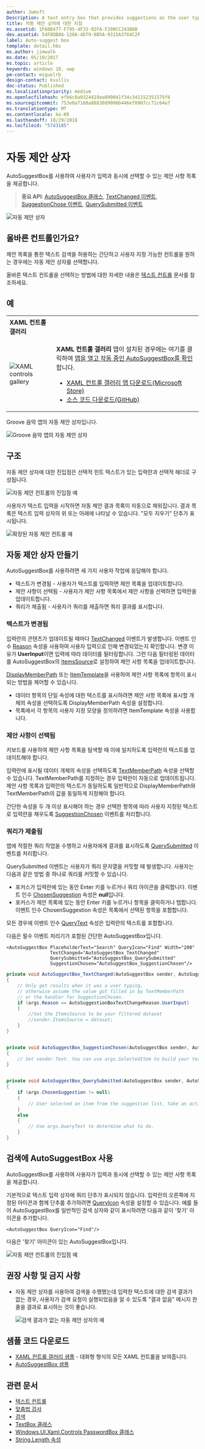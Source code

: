 ```yaml
---
author: Jwmsft
Description: A text entry box that provides suggestions as the user types.
title: 자동 제안 상자에 대한 지침
ms.assetid: 1F608477-F795-4F33-92FA-F200CC243B6B
dev.assetid: 54F8DB8A-120A-4D79-8B5A-9315A3764C2F
label: Auto-suggest box
template: detail.hbs
ms.author: jimwalk
ms.date: 05/19/2017
ms.topic: article
keywords: windows 10, uwp
pm-contact: miguelrb
design-contact: ksulliv
doc-status: Published
ms.localizationpriority: medium
ms.openlocfilehash: efb6c8a9324419ea099041f34c341152351575f6
ms.sourcegitcommit: 753e0a7160a88830d9908b446ef0907cc71c64e7
ms.translationtype: MT
ms.contentlocale: ko-KR
ms.lasthandoff: 10/29/2018
ms.locfileid: "5743185"
---
```

# <a name="auto-suggest-box"></a>자동 제안 상자

AutoSuggestBox를 사용하여 사용자가 입력과 동시에 선택할 수 있는 제안 사항 목록을 제공합니다.

> **중요 API**: [AutoSuggestBox 클래스](https://msdn.microsoft.com/library/windows/apps/xaml/windows.ui.xaml.controls.autosuggestbox.aspx), [TextChanged 이벤트](https://msdn.microsoft.com/library/windows/apps/xaml/windows.ui.xaml.controls.autosuggestbox.textchanged.aspx), [SuggestionChose 이벤트](https://msdn.microsoft.com/library/windows/apps/xaml/windows.ui.xaml.controls.autosuggestbox.suggestionchosen.aspx), [QuerySubmitted 이벤트](https://msdn.microsoft.com/library/windows/apps/xaml/windows.ui.xaml.controls.autosuggestbox.querysubmitted.aspx)

![자동 제안 상자](images/controls/auto-suggest-box-open.png)

## <a name="is-this-the-right-control"></a>올바른 컨트롤인가요?

제안 목록을 통한 텍스트 검색을 허용하는 간단하고 사용자 지정 가능한 컨트롤을 원하는 경우에는 자동 제안 상자를 선택합니다.

올바른 텍스트 컨트롤을 선택하는 방법에 대한 자세한 내용은 [텍스트 컨트롤](text-controls.md) 문서를 참조하세요.

## <a name="examples"></a>예

<table>
<th align="left">XAML 컨트롤 갤러리<th>
<tr>
<td><img src="images/xaml-controls-gallery-sm.png" alt="XAML controls gallery"></img></td>
<td>
    <p><strong style="font-weight: semi-bold">XAML 컨트롤 갤러리</strong> 앱이 설치된 경우에는 여기를 클릭하여 <a href="xamlcontrolsgallery:/item/AutoSuggestBox">앱을 열고 작동 중인 AutoSuggestBox를 확인</a>합니다.</p>
    <ul>
    <li><a href="https://www.microsoft.com/store/productId/9MSVH128X2ZT">XAML 컨트롤 갤러리 앱 다운로드(Microsoft Store)</a></li>
    <li><a href="https://github.com/Microsoft/Windows-universal-samples/tree/master/Samples/XamlUIBasics">소스 코드 다운로드(GitHub)</a></li>
    </ul>
</td>
</tr>
</table>

Groove 음악 앱의 자동 제안 상자입니다.

![Groove 음악 앱의 자동 제안 상자](images/control-examples/auto-suggest-box-groove.png)

## <a name="anatomy"></a>구조
자동 제안 상자에 대한 진입점은 선택적 힌트 텍스트가 있는 입력란과 선택적 헤더로 구성됩니다.

![자동 제안 컨트롤의 진입점 예](images/controls_autosuggest_entrypoint.png)

사용자가 텍스트 입력을 시작하면 자동 제안 결과 목록이 자동으로 채워집니다. 결과 목록은 텍스트 입력 상자의 위 또는 아래에 나타날 수 있습니다. "모두 지우기" 단추가 표시됩니다.

![확장된 자동 제안 컨트롤 예](images/controls_autosuggest_expanded01.png)

## <a name="create-an-auto-suggest-box"></a>자동 제안 상자 만들기

AutoSuggestBox를 사용하려면 세 가지 사용자 작업에 응답해야 합니다.

- 텍스트가 변경됨 - 사용자가 텍스트를 입력하면 제안 목록을 업데이트합니다.
- 제안 사항이 선택됨 - 사용자가 제안 사항 목록에서 제안 사항을 선택하면 입력란을 업데이트합니다.
- 쿼리가 제출됨 - 사용자가 쿼리를 제출하면 쿼리 결과를 표시합니다.

### <a name="text-changed"></a>텍스트가 변경됨

입력란의 콘텐츠가 업데이트될 때마다 [TextChanged](https://msdn.microsoft.com/library/windows/apps/xaml/windows.ui.xaml.controls.autosuggestbox.textchanged.aspx) 이벤트가 발생합니다. 이벤트 인수 [Reason](https://msdn.microsoft.com/library/windows/apps/xaml/windows.ui.xaml.controls.autosuggestboxtextchangedeventargs.reason.aspx) 속성을 사용하여 사용자 입력으로 인해 변경되었는지 확인합니다. 변경 이유가 **UserInput**이면 입력에 따라 데이터를 필터링합니다. 그런 다음 필터링된 데이터를 AutoSuggestBox의 [ItemsSource](https://msdn.microsoft.com/library/windows/apps/xaml/windows.ui.xaml.controls.itemscontrol.itemssource.aspx)로 설정하여 제안 사항 목록을 업데이트합니다.

[DisplayMemberPath](https://msdn.microsoft.com/library/windows/apps/xaml/windows.ui.xaml.controls.itemscontrol.displaymemberpath.aspx) 또는 [ItemTemplate](https://msdn.microsoft.com/library/windows/apps/xaml/windows.ui.xaml.controls.itemscontrol.itemtemplate.aspx)을 사용하여 제안 사항 목록에 항목이 표시되는 방법을 제어할 수 있습니다.

- 데이터 항목의 단일 속성에 대한 텍스트를 표시하려면 제안 사항 목록에 표시할 개체의 속성을 선택하도록 DisplayMemberPath 속성을 설정합니다.
- 목록에서 각 항목의 사용자 지정 모양을 정의하려면 ItemTemplate 속성을 사용합니다.

### <a name="suggestion-chosen"></a>제안 사항이 선택됨

키보드를 사용하여 제안 사항 목록을 탐색할 때 이에 일치하도록 입력란의 텍스트를 업데이트해야 합니다.

입력란에 표시될 데이터 개체의 속성을 선택하도록 [TextMemberPath](https://msdn.microsoft.com/library/windows/apps/xaml/windows.ui.xaml.controls.autosuggestbox.textmemberpath.aspx) 속성을 선택할 수 있습니다. TextMemberPath를 지정하는 경우 입력란이 자동으로 업데이트됩니다. 제안 사항 목록과 입력란의 텍스트가 동일하도록 일반적으로 DisplayMemberPath와 TextMemberPath의 값을 동일하게 지정해야 합니다.

간단한 속성을 두 개 이상 표시해야 하는 경우 선택한 항목에 따라 사용자 지정된 텍스트로 입력란을 채우도록 [SuggestionChosen](https://msdn.microsoft.com/library/windows/apps/xaml/windows.ui.xaml.controls.autosuggestbox.suggestionchosen.aspx) 이벤트를 처리합니다.

### <a name="query-submitted"></a>쿼리가 제출됨

앱에 적절한 쿼리 작업을 수행하고 사용자에게 결과를 표시하도록 [QuerySubmitted](https://msdn.microsoft.com/library/windows/apps/xaml/windows.ui.xaml.controls.autosuggestbox.querysubmitted.aspx) 이벤트를 처리합니다.

QuerySubmitted 이벤트는 사용자가 쿼리 문자열을 커밋할 때 발생합니다. 사용자는 다음과 같은 방법 중 하나로 쿼리를 커밋할 수 있습니다.
- 포커스가 입력란에 있는 동안 Enter 키를 누르거나 쿼리 아이콘을 클릭합니다. 이벤트 인수 [ChosenSuggestion](https://msdn.microsoft.com/library/windows/apps/xaml/windows.ui.xaml.controls.autosuggestboxquerysubmittedeventargs.chosensuggestion.aspx) 속성은 **null**입니다.
- 포커스가 제안 목록에 있는 동안 Enter 키를 누르거나 항목을 클릭하거나 탭합니다. 이벤트 인수 ChosenSuggestion 속성은 목록에서 선택된 항목을 포함합니다.

모든 경우에 이벤트 인수 [QueryText](https://msdn.microsoft.com/library/windows/apps/xaml/windows.ui.xaml.controls.autosuggestboxquerysubmittedeventargs.querytext.aspx) 속성은 입력란의 텍스트를 포함합니다.

다음은 필수 이벤트 처리기가 포함된 간단한 AutoSuggestBox입니다.

```xaml
<AutoSuggestBox PlaceholderText="Search" QueryIcon="Find" Width="200"
                TextChanged="AutoSuggestBox_TextChanged"
                QuerySubmitted="AutoSuggestBox_QuerySubmitted"
                SuggestionChosen="AutoSuggestBox_SuggestionChosen"/>
```

```csharp
private void AutoSuggestBox_TextChanged(AutoSuggestBox sender, AutoSuggestBoxTextChangedEventArgs args)
{
    // Only get results when it was a user typing,
    // otherwise assume the value got filled in by TextMemberPath
    // or the handler for SuggestionChosen.
    if (args.Reason == AutoSuggestionBoxTextChangeReason.UserInput)
    {
        //Set the ItemsSource to be your filtered dataset
        //sender.ItemsSource = dataset;
    }
}


private void AutoSuggestBox_SuggestionChosen(AutoSuggestBox sender, AutoSuggestBoxSuggestionChosenEventArgs args)
{
    // Set sender.Text. You can use args.SelectedItem to build your text string.
}


private void AutoSuggestBox_QuerySubmitted(AutoSuggestBox sender, AutoSuggestBoxQuerySubmittedEventArgs args)
{
    if (args.ChosenSuggestion != null)
    {
        // User selected an item from the suggestion list, take an action on it here.
    }
    else
    {
        // Use args.QueryText to determine what to do.
    }
}
```

## <a name="use-autosuggestbox-for-search"></a>검색에 AutoSuggestBox 사용

AutoSuggestBox를 사용하여 사용자가 입력과 동시에 선택할 수 있는 제안 사항 목록을 제공합니다.

기본적으로 텍스트 입력 상자에 쿼리 단추가 표시되지 않습니다. 입력란의 오른쪽에 지정된 아이콘과 함께 단추를 추가하려면 [QueryIcon](https://msdn.microsoft.com/library/windows/apps/xaml/windows.ui.xaml.controls.autosuggestbox.queryicon.aspx) 속성을 설정할 수 있습니다. 예를 들어 AutoSuggestBox를 일반적인 검색 상자와 같이 표시하려면 다음과 같이 '찾기' 아이콘을 추가합니다.

```xaml
<AutoSuggestBox QueryIcon="Find"/>
```

다음은 '찾기' 아이콘이 있는 AutoSuggestBox입니다.

![자동 제안 컨트롤의 진입점 예](images/controls_autosuggest_entrypoint.png)

## <a name="dos-and-donts"></a>권장 사항 및 금지 사항

-   자동 제안 상자를 사용하여 검색을 수행했는데 입력한 텍스트에 대한 검색 결과가 없는 경우, 사용자가 검색 요청이 실행되었음을 알 수 있도록 "결과 없음" 메시지 한 줄을 결과로 표시하는 것이 좋습니다.

    ![검색 결과가 없는 자동 제안 상자의 예](images/controls_autosuggest_noresults.png)

<!--
<div class="microsoft-internal-note">
**Globalization and localization checklist**

<table>
<tr>
<th>Vertical spacing</th><td>Use non-Latin characters for vertical spacing to ensure non-Latin scripts will display properly, including numbers.</td>
</tr>
<tr>
<th>Scrolling</th><td>When auto suggest text is selected, user should be able to scroll to end of string.</td>
</tr>
</table>
</div>
-->

## <a name="get-the-sample-code"></a>샘플 코드 다운로드

- [XAML 컨트롤 갤러리 샘플](https://github.com/Microsoft/Windows-universal-samples/tree/master/Samples/XamlUIBasics) - 대화형 형식의 모든 XAML 컨트롤을 보여줍니다.
- [AutoSuggestBox 샘플](https://github.com/Microsoft/Windows-universal-samples/tree/master/Samples/XamlAutoSuggestBox)

## <a name="related-articles"></a>관련 문서

- [텍스트 컨트롤](text-controls.md)
- [맞춤법 검사](text-controls.md)
- [검색](search.md)
- [TextBox 클래스](https://msdn.microsoft.com/library/windows/apps/br209683)
- [Windows.UI.Xaml.Controls PasswordBox 클래스](https://msdn.microsoft.com/library/windows/apps/br227519)
- [String.Length 속성](https://msdn.microsoft.com/library/system.string.length.aspx)
